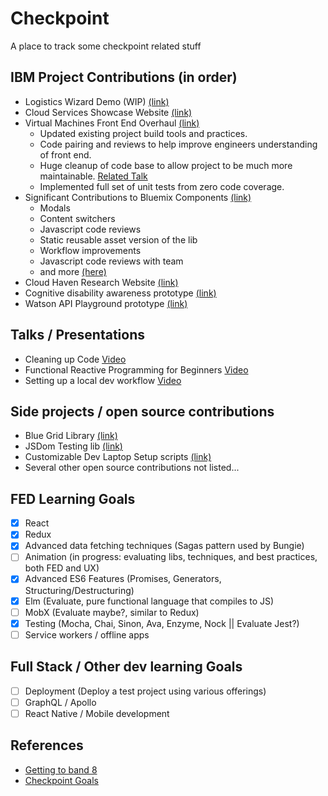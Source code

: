 # Checkpoint
A place to track some checkpoint related stuff

## IBM Project Contributions (in order)
 - Logistics Wizard Demo (WIP) [(link)](https://github.com/IBM-Bluemix/logistics-wizard)
 - Cloud Services Showcase Website [(link)](https://pages.github.ibm.com/bluemix/video-gallery/)
 - Virtual Machines Front End Overhaul [(link)](https://github.ibm.com/Compute/virtualmachines)
   - Updated existing project build tools and practices.
   - Code pairing and reviews to help improve engineers understanding of front end.
   - Huge cleanup of code base to allow project to be much more maintainable. [Related Talk](https://www.youtube.com/watch?v=6awQhIXnKXE)
   - Implemented full set of unit tests from zero code coverage.
 - Significant Contributions to Bluemix Components [(link)](https://github.ibm.com/Bluemix/bluemix-components)
   - Modals
   - Content switchers
   - Javascript code reviews
   - Static reusable asset version of the lib
   - Workflow improvements
   - Javascript code reviews with team
   - and more [(here)](https://github.ibm.com/Bluemix/bluemix-components/search?q=colbycheeze&type=Issues&utf8=%E2%9C%93)
 - Cloud Haven Research Website [(link)](https://pages.github.ibm.com/colbycheeze/cloud-haven/)
 - Cognitive disability awareness prototype [(link)](https://github.ibm.com/colbycheeze/cognitive-accesibility)
 - Watson API Playground prototype [(link)](https://github.ibm.com/colbycheeze/watson-api-playground)

## Talks / Presentations
 - Cleaning up Code [Video](https://www.youtube.com/watch?v=6awQhIXnKXE)
 - Functional Reactive Programming for Beginners [Video](https://www.youtube.com/watch?v=vLmaZxegahk)
 - Setting up a local dev workflow [Video](https://www.youtube.com/watch?v=WD73ZvuoCFQ)

## Side projects / open source contributions
 - Blue Grid Library [(link)](http://www.blueflexgrid.com/)
 - JSDom Testing lib [(link)](https://github.com/colbycheeze/jsdom-mount)
 - Customizable Dev Laptop Setup scripts [(link)](https://github.com/colbycheeze/dotfiles)
 - Several other open source contributions not listed...

## FED Learning Goals
 - [x] React
 - [x] Redux
 - [x] Advanced data fetching techniques (Sagas pattern used by Bungie)
 - [ ] Animation (in progress: evaluating libs, techniques, and best practices, both FED and UX)
 - [x] Advanced ES6 Features (Promises, Generators, Structuring/Destructuring)
 - [x] Elm (Evaluate, pure functional language that compiles to JS)
 - [ ] MobX (Evaluate maybe?, similar to Redux)
 - [x] Testing (Mocha, Chai, Sinon, Ava, Enzyme, Nock || Evaluate Jest?)
 - [ ] Service workers / offline apps

## Full Stack / Other dev learning Goals
 - [ ] Deployment (Deploy a test project using various offerings)
 - [ ] GraphQL / Apollo
 - [ ] React Native / Mobile development

## References
 - [Getting to band 8](https://github.com/colbycheeze/checkpoint/blob/master/BAND8.md)
 - [Checkpoint Goals](https://performancemanager4.successfactors.com/sf/goals)
